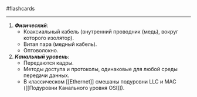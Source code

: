 #flashcards
***
1. ***Физический***:
	- Коаксиальный кабель (внутренний проводник (медь), вокруг которого изолятор).
	- Витая пара (медный кабель).
	- Оптоволокно.
2. ***Канальный уровень***:
	- Передаются кадры.
	- Методы доступа и протоколы, одинаковые для любой среды передачи данных.
	- В классическом [[Ethernet]] смешаны подуровни LLC и MAC ([[Подуровни Канального уровня OSI]]).
<!--SR:!2025-10-03,4,210-->